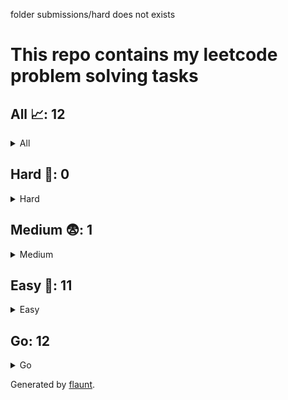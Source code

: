 folder submissions/hard does not exists
# This repo contains my leetcode problem solving tasks

## All 📈: 12

<details>
<summary>All</summary>

| #     | Problem            | Difficulty | Solvings                |
|:-----:|:------------------:|:----------:|:-----------------------:|
|1|[Binary Search](https://leetcode.com/problems/binary-search)|Easy|[Go](submissions/easy/binary-search.go)|
|2|[Climbing Stairs](https://leetcode.com/problems/climbing-stairs)|Easy|[Go](submissions/easy/climbing-stairs.go)|
|3|[Contains Duplicate](https://leetcode.com/problems/contains-duplicate)|Easy|[Go](submissions/easy/contains-duplicate.go)|
|4|[Find All Numbers Disappeared In An Array](https://leetcode.com/problems/find-all-numbers-disappeared-in-an-array)|Easy|[Go](submissions/easy/find-all-numbers-disappeared-in-an-array.go)|
|5|[Kth Largest Element In An Array](https://leetcode.com/problems/kth-largest-element-in-an-array)|Medium|[Go](submissions/medium/kth-largest-element-in-an-array.go)|
|6|[Merge Sorted Array](https://leetcode.com/problems/merge-sorted-array)|Easy|[Go](submissions/easy/merge-sorted-array.go)|
|7|[Merge Two Sorted Lists](https://leetcode.com/problems/merge-two-sorted-lists)|Easy|[Go](submissions/easy/merge-two-sorted-lists.go)|
|8|[Missing Number](https://leetcode.com/problems/missing-number)|Easy|[Go](submissions/easy/missing-number.go)|
|9|[Palindrome Linked List](https://leetcode.com/problems/palindrome-linked-list)|Easy|[Go](submissions/easy/palindrome-linked-list.go)|
|10|[Range Sum Query Immutable](https://leetcode.com/problems/range-sum-query-immutable)|Easy|[Go](submissions/easy/range-sum-query-immutable.go)|
|11|[Single Number](https://leetcode.com/problems/single-number)|Easy|[Go](submissions/easy/single-number.go)|
|12|[Valid Palindrome](https://leetcode.com/problems/valid-palindrome)|Easy|[Go](submissions/easy/valid-palindrome.go)|
</details>

## Hard 🤯: 0

<details>
<summary>Hard</summary>

| #     | Problem            | Difficulty | Solvings                |
|:-----:|:------------------:|:----------:|:-----------------------:|

</details>

## Medium 😨: 1

<details>
<summary>Medium</summary>

| #     | Problem            | Difficulty | Solvings                |
|:-----:|:------------------:|:----------:|:-----------------------:|
|1|[Kth Largest Element In An Array](https://leetcode.com/problems/kth-largest-element-in-an-array)|Medium|[Go](submissions/medium/kth-largest-element-in-an-array.go)|
</details>

## Easy 🥱: 11

<details>
<summary>Easy</summary>

| #     | Problem            | Difficulty | Solvings                |
|:-----:|:------------------:|:----------:|:-----------------------:|
|1|[Binary Search](https://leetcode.com/problems/binary-search)|Easy|[Go](submissions/easy/binary-search.go)|
|2|[Climbing Stairs](https://leetcode.com/problems/climbing-stairs)|Easy|[Go](submissions/easy/climbing-stairs.go)|
|3|[Contains Duplicate](https://leetcode.com/problems/contains-duplicate)|Easy|[Go](submissions/easy/contains-duplicate.go)|
|4|[Find All Numbers Disappeared In An Array](https://leetcode.com/problems/find-all-numbers-disappeared-in-an-array)|Easy|[Go](submissions/easy/find-all-numbers-disappeared-in-an-array.go)|
|5|[Merge Sorted Array](https://leetcode.com/problems/merge-sorted-array)|Easy|[Go](submissions/easy/merge-sorted-array.go)|
|6|[Merge Two Sorted Lists](https://leetcode.com/problems/merge-two-sorted-lists)|Easy|[Go](submissions/easy/merge-two-sorted-lists.go)|
|7|[Missing Number](https://leetcode.com/problems/missing-number)|Easy|[Go](submissions/easy/missing-number.go)|
|8|[Palindrome Linked List](https://leetcode.com/problems/palindrome-linked-list)|Easy|[Go](submissions/easy/palindrome-linked-list.go)|
|9|[Range Sum Query Immutable](https://leetcode.com/problems/range-sum-query-immutable)|Easy|[Go](submissions/easy/range-sum-query-immutable.go)|
|10|[Single Number](https://leetcode.com/problems/single-number)|Easy|[Go](submissions/easy/single-number.go)|
|11|[Valid Palindrome](https://leetcode.com/problems/valid-palindrome)|Easy|[Go](submissions/easy/valid-palindrome.go)|
</details>


## Go: 12
<details>
<summary>Go</summary>

| #     | Problem            | Difficulty | Solvings                |
|:-----:|:------------------:|:----------:|:-----------------------:|
|1|[Binary Search](https://leetcode.com/problems/binary-search)|Easy|[Go](submissions/easy/binary-search.go)|
|2|[Climbing Stairs](https://leetcode.com/problems/climbing-stairs)|Easy|[Go](submissions/easy/climbing-stairs.go)|
|3|[Contains Duplicate](https://leetcode.com/problems/contains-duplicate)|Easy|[Go](submissions/easy/contains-duplicate.go)|
|4|[Find All Numbers Disappeared In An Array](https://leetcode.com/problems/find-all-numbers-disappeared-in-an-array)|Easy|[Go](submissions/easy/find-all-numbers-disappeared-in-an-array.go)|
|5|[Kth Largest Element In An Array](https://leetcode.com/problems/kth-largest-element-in-an-array)|Medium|[Go](submissions/medium/kth-largest-element-in-an-array.go)|
|6|[Merge Sorted Array](https://leetcode.com/problems/merge-sorted-array)|Easy|[Go](submissions/easy/merge-sorted-array.go)|
|7|[Merge Two Sorted Lists](https://leetcode.com/problems/merge-two-sorted-lists)|Easy|[Go](submissions/easy/merge-two-sorted-lists.go)|
|8|[Missing Number](https://leetcode.com/problems/missing-number)|Easy|[Go](submissions/easy/missing-number.go)|
|9|[Palindrome Linked List](https://leetcode.com/problems/palindrome-linked-list)|Easy|[Go](submissions/easy/palindrome-linked-list.go)|
|10|[Range Sum Query Immutable](https://leetcode.com/problems/range-sum-query-immutable)|Easy|[Go](submissions/easy/range-sum-query-immutable.go)|
|11|[Single Number](https://leetcode.com/problems/single-number)|Easy|[Go](submissions/easy/single-number.go)|
|12|[Valid Palindrome](https://leetcode.com/problems/valid-palindrome)|Easy|[Go](submissions/easy/valid-palindrome.go)|
</details>

Generated by [flaunt](https://github.com/vadimalekseev/flaunt).
